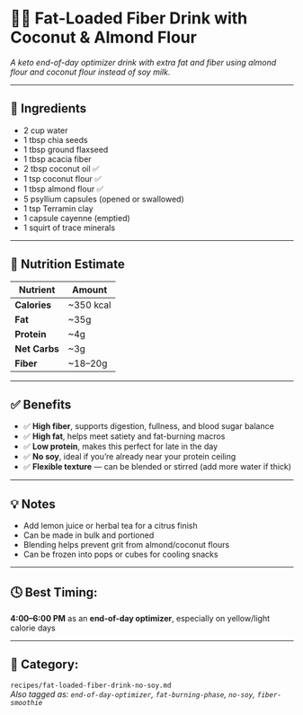 # 🥥🌰 Fat-Loaded Fiber Drink with Coconut & Almond Flour

*A keto end-of-day optimizer drink with extra fat and fiber using almond flour and coconut flour instead of soy milk.*

---

## 🧾 Ingredients

- 2 cup water  
- 1 tbsp chia seeds  
- 1 tbsp ground flaxseed  
- 1 tbsp acacia fiber  
- 2 tbsp coconut oil ✅  
- 1 tsp coconut flour ✅  
- 1 tbsp almond flour ✅  
- 5 psyllium capsules (opened or swallowed)  
- 1 tsp Terramin clay  
- 1 capsule cayenne (emptied)  
- 1 squirt of trace minerals  

---

## 🧪 Nutrition Estimate

| Nutrient     | Amount        |
|--------------|---------------|
| **Calories** | ~350 kcal  
| **Fat**      | ~35g  
| **Protein**  | ~4g  
| **Net Carbs**| ~3g  
| **Fiber**    | ~18–20g  

---

## ✅ Benefits

- ✅ **High fiber**, supports digestion, fullness, and blood sugar balance  
- ✅ **High fat**, helps meet satiety and fat-burning macros  
- ✅ **Low protein**, makes this perfect for late in the day  
- ✅ **No soy**, ideal if you’re already near your protein ceiling  
- ✅ **Flexible texture** — can be blended or stirred (add more water if thick)

---

## 💡 Notes

- Add lemon juice or herbal tea for a citrus finish  
- Can be made in bulk and portioned  
- Blending helps prevent grit from almond/coconut flours  
- Can be frozen into pops or cubes for cooling snacks  

---

## 🕓 Best Timing:
**4:00–6:00 PM** as an **end-of-day optimizer**, especially on yellow/light calorie days

---

## 📁 Category:  
`recipes/fat-loaded-fiber-drink-no-soy.md`  
*Also tagged as: `end-of-day-optimizer`, `fat-burning-phase`, `no-soy`, `fiber-smoothie`*
